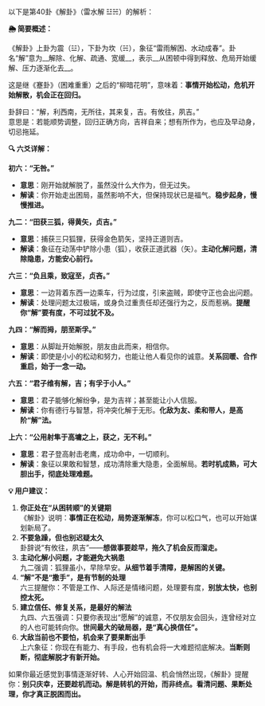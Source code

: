 以下是第40卦《解卦》（雷水解 ☳☵）的解析：

__🌦 简要概述：__

《解卦》上卦为震（☳），下卦为坎（☵），象征“雷雨解困、水动成春”。卦名“解”意为__解除、化解、疏通、宽缓__，表示__从困顿中得到释放、危局开始缓解、压力逐渐化去__。

这是继《蹇卦》（困难重重）之后的“柳暗花明”，意味着：__事情开始松动，危机开始解散，机会正在回归。__

卦辞曰：“解，利西南，无所往，其来复，吉。有攸往，夙吉。”  
意思是：若能顺势调整，回归正确方向，吉祥自来；想有所作为，也应及早动身，切忌拖延。

__🔍 六爻详解：__

__初六：“无咎。”__

- __意思__：刚开始就解脱了，虽然没什么大作为，但无过失。
- __解读__：你开始走出困局，虽然影响不大，但保持现状已是福气。__稳步起身，慢慢推进。__

__九二：“田获三狐，得黄矢，贞吉。”__

- __意思__：捕获三只狐狸，获得金色箭矢，坚持正道则吉。
- __解读__：象征在动荡中铲除小患（狐），收获正道武器（矢）。__主动化解问题，清除隐患，方能安心前行。__

__六三：“负且乘，致寇至，贞吝。”__

- __意思__：一边背着东西一边乘车，行为过度，引来盗贼，即使守正也会出问题。
- __解读__：处理问题太过极端，或身负过重责任却还强行为之，反而惹祸。__提醒你“解”要有度，不可过犹不及。__

__九四：“解而拇，朋至斯孚。”__

- __意思__：从脚趾开始解脱，朋友由此而来，相信你。
- __解读__：即使是小小的松动和努力，也能让他人看见你的诚意。__关系回暖、合作重启，始于一念一动。__

__六五：“君子维有解，吉；有孚于小人。”__

- __意思__：君子能够化解纷争，是为吉祥；甚至能让小人信服。
- __解读__：你有德行与智慧，将冲突化解于无形。__化敌为友、柔和带人，是高阶“解”法。__

__上六：“公用射隼于高墉之上，获之，无不利。”__

- __意思__：君子登高射击老鹰，成功命中，一切顺利。
- __解读__：象征以果敢和智慧，成功清除重大隐患，全面解局。__若时机成熟，可大胆出手，彻底处理难题。__

__💡 用户建议：__

1. __你正处在“从困转顺”的关键期__  
《解卦》说明：__事情正在松动，局势逐渐解冻__，你可以松口气，也可以开始谋划新局了。
2. __不要急躁，但也别迟疑太久__  
卦辞说“有攸往，夙吉”——__想做事要趁早，拖久了机会反而溜走。__
3. __主动化解小问题，才能避免大祸患__  
九二强调：狐狸虽小，早除早安。__从细节着手清障，是解困的关键。__
4. __“解”不是“撒手”，是有节制的处理__  
六三提醒你：不管是工作、人际还是情绪问题，处理要有度，__别放太快，也别控太死。__
5. __建立信任、修复关系，是最好的解法__  
九四、六五强调：只要你表现出“愿解”的诚意，不仅朋友会回头，连曾经对立的人也可能转向你。__世间最大的破局器，是“真心换信任”。__
6. __大敌当前也不要怕，机会来了要果断出手__  
上六象征：你现在有能力、有手段，也有机会将一大难题彻底解决。__当断则断，彻底解脱才有新开始。__

如果你最近感觉到事情逐渐好转、人心开始回温、机会悄然出现，《解卦》提醒你：__别只庆幸，还要趁机而动。解是转机的开始，而非终点。看清问题、果断处理，你才真正脱困而出。__

